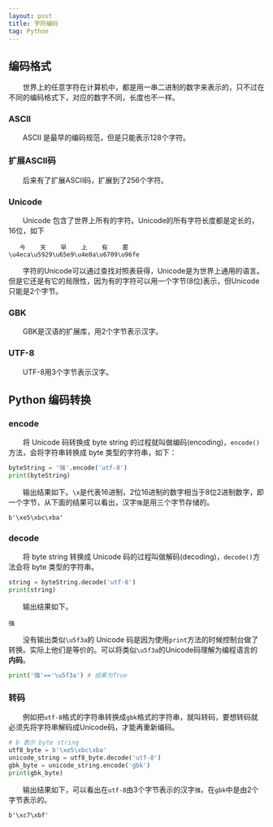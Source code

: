 ```yaml
---
layout: post
title: 字符编码
tag: Python
---
```


## 编码格式
　　世界上的任意字符在计算机中，都是用一串二进制的数字来表示的，只不过在不同的编码格式下，对应的数字不同，长度也不一样。
### ASCII
　　ASCII 是最早的编码规范，但是只能表示128个字符。
### 扩展ASCII码
　　后来有了扩展ASCII码，扩展到了256个字符。
### Unicode
　　Unicode 包含了世界上所有的字符。Unicode的所有字符长度都是定长的，16位，如下
```console
   今    天    早    上    有    雾
\u4eca\u5929\u65e9\u4e0a\u6709\u96fe
```
　　字符的Unicode可以通过查找对照表获得，Unicode是为世界上通用的语言。但是它还是有它的局限性，因为有的字符可以用一个字节(8位)表示，但Unicode只能是2个字节。
### GBK
　　GBK是汉语的扩展库，用2个字节表示汉字。
### UTF-8
　　UTF-8用3个字节表示汉字。
## Python 编码转换
### encode
　　将 Unicode 码转换成 byte string 的过程就叫做编码(encoding)，`encode()`方法，会将字符串转换成 byte 类型的字符串，如下：
```python
byteString = '强'.encode('utf-8')
print(byteString)
```
　　输出结果如下。`\x`是代表16进制，2位16进制的数字相当于8位2进制数字，即一个字节，从下面的结果可以看出，汉字`强`是用三个字节存储的。
```console
b'\xe5\xbc\xba'
```
### decode
　　将 byte string 转换成 Unicode 码的过程叫做解码(decoding)，`decode()`方法会将 byte 类型的字符串。
```python
string = byteString.decode('utf-8')
print(string)
```
　　输出结果如下。
```console
强
```
　　没有输出类似`\u5f3a`的 Unicode 码是因为使用`print`方法的时候控制台做了转换。实际上他们是等价的。可以将类似`\u5f3a`的Unicode码理解为编程语言的**内码**。
```python
print('强'=='\u5f3a') # 结果为True
```

### 转码
　　例如把`utf-8`格式的字符串转换成`gbk`格式的字符串，就叫转码，要想转码就必须先将字符串解码成Unicode码，才能再重新编码。
```python
# b 表示 byte string
utf8_byte = b'\xe5\xbc\xba'
unicode_string = utf8_byte.decode('utf-8')
gbk_byte = unicode_string.encode('gbk')
print(gbk_byte)
```
　　输出结果如下，可以看出在`utf-8`由3个字节表示的汉字`强`，在`gbk`中是由2个字节表示的。
```console
b'\xc7\xbf'
```

